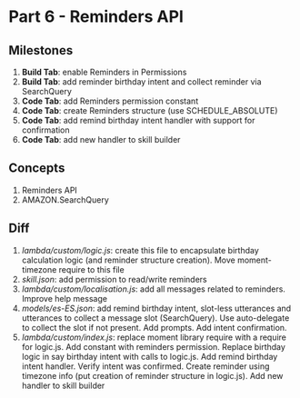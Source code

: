 # Part 6 - Reminders API

## Milestones

1. **Build Tab**: enable Reminders in Permissions
2. **Build Tab**: add reminder birthday intent and collect reminder via SearchQuery
3. **Code Tab**: add Reminders permission constant
4. **Code Tab**: create Reminders structure (use SCHEDULE_ABSOLUTE)
5. **Code Tab**: add remind birthday intent handler with support for confirmation
6. **Code Tab**: add new handler to skill builder

## Concepts

1. Reminders API
2. AMAZON.SearchQuery

## Diff

1. *lambda/custom/logic.js*: create this file to encapsulate birthday calculation logic (and reminder structure creation). Move moment-timezone require to this file
2. *skill.json*: add permission to read/write reminders
3. *lambda/custom/localisation.js*: add all messages related to reminders. Improve help message
4. *models/es-ES.json*: add remind birthday intent, slot-less utterances and utterances to collect a message slot (SearchQuery). Use auto-delegate to collect the slot if not present. Add prompts. Add intent confirmation.
5. *lambda/custom/index.js*: replace moment library require with a require for logic.js. Add constant with reminders permission. Replace birthday logic in say birthday intent with calls to logic.js. Add remind birthday intent handler. Verify intent was confirmed. Create reminder using timezone info (put creation of reminder structure in logic.js). Add new handler to skill builder